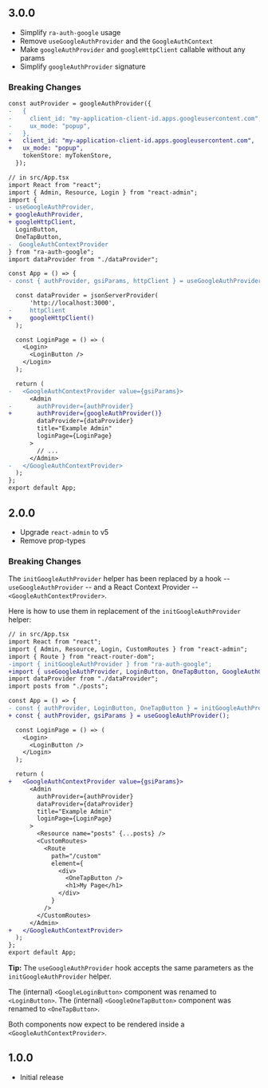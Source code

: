 ## 3.0.0

- Simplify `ra-auth-google` usage
- Remove `useGoogleAuthProvider` and the `GoogleAuthContext`
- Make `googleAuthProvider` and `googleHttpClient` callable without any params
- Simplify `googleAuthProvider` signature

### Breaking Changes

```diff
const autProvider = googleAuthProvider({
-   {
-     client_id: "my-application-client-id.apps.googleusercontent.com",
-     ux_mode: "popup",
-   },
+   client_id: "my-application-client-id.apps.googleusercontent.com",
+   ux_mode: "popup",
    tokenStore: myTokenStore,
  });
```

```diff
// in src/App.tsx
import React from "react";
import { Admin, Resource, Login } from "react-admin";
import { 
- useGoogleAuthProvider,
+ googleAuthProvider,
+ googleHttpClient,
  LoginButton,
  OneTapButton,
-  GoogleAuthContextProvider
} from "ra-auth-google";
import dataProvider from "./dataProvider";

const App = () => {
- const { authProvider, gsiParams, httpClient } = useGoogleAuthProvider();

  const dataProvider = jsonServerProvider(
      'http://localhost:3000',
-     httpClient
+     googleHttpClient()
  );

  const LoginPage = () => (
    <Login>
      <LoginButton />
    </Login>
  );

  return (
-   <GoogleAuthContextProvider value={gsiParams}>
      <Admin
-       authProvider={authProvider}
+       authProvider={googleAuthProvider()}
        dataProvider={dataProvider}
        title="Example Admin"
        loginPage={LoginPage}
      >
        // ...
      </Admin>
-   </GoogleAuthContextProvider>
  );
};
export default App;
```

## 2.0.0

-   Upgrade `react-admin` to v5
-   Remove prop-types

### Breaking Changes

The `initGoogleAuthProvider` helper has been replaced by a hook -- `useGoogleAuthProvider` -- and a React Context Provider -- `<GoogleAuthContextProvider>`.

Here is how to use them in replacement of the `initGoogleAuthProvider` helper:

```diff
// in src/App.tsx
import React from "react";
import { Admin, Resource, Login, CustomRoutes } from "react-admin";
import { Route } from "react-router-dom";
-import { initGoogleAuthProvider } from "ra-auth-google";
+import { useGoogleAuthProvider, LoginButton, OneTapButton, GoogleAuthContextProvider } from "ra-auth-google";
import dataProvider from "./dataProvider";
import posts from "./posts";

const App = () => {
- const { authProvider, LoginButton, OneTapButton } = initGoogleAuthProvider();
+ const { authProvider, gsiParams } = useGoogleAuthProvider();

  const LoginPage = () => (
    <Login>
      <LoginButton />
    </Login>
  );

  return (
+   <GoogleAuthContextProvider value={gsiParams}>
      <Admin
        authProvider={authProvider}
        dataProvider={dataProvider}
        title="Example Admin"
        loginPage={LoginPage}
      >
        <Resource name="posts" {...posts} />
        <CustomRoutes>
          <Route
            path="/custom"
            element={
              <div>
                <OneTapButton />
                <h1>My Page</h1>
              </div>
            }
          />
        </CustomRoutes>
      </Admin>
+   </GoogleAuthContextProvider>
  );
};
export default App;
```

**Tip:** The `useGoogleAuthProvider` hook accepts the same parameters as the `initGoogleAuthProvider` helper.

The (internal) `<GoogleLoginButton>` component was renamed to `<LoginButton>`.
The (internal) `<GoogleOneTapButton>` component was renamed to `<OneTapButton>`.

Both components now expect to be rendered inside a `<GoogleAuthContextProvider>`.

## 1.0.0

* Initial release
